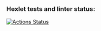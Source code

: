 ### Hexlet tests and linter status:
[![Actions Status](https://github.com/pavlovna1992/fullstack-javascript-project-44/actions/workflows/hexlet-check.yml/badge.svg)](https://github.com/pavlovna1992/fullstack-javascript-project-44/actions)